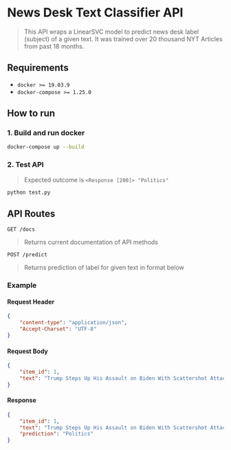 # News Desk Text Classifier API

> This API wraps a LinearSVC model to predict news desk label (subject) of a given text. It was trained over 20 thousand NYT Articles from past 18 months.

## Requirements

* `docker >= 19.03.9`
* `docker-compose >= 1.25.0`

## How to run

### 1. Build and run docker

```bash
docker-compose up --build
```

### 2. Test API

> Expected outcome is `<Response [200]> "Politics"`

```bash
python test.py
```

## API Routes

`GET /docs`

> Returns current documentation of API methods

`POST /predict`

> Returns prediction of label for given text in format below

### Example

#### Request Header

```json
{
    "content-type": "application/json",
    "Accept-Charset": "UTF-8"
}
```

#### Request Body

```json
{
    "item_id": 1,
    "text": "Trump Steps Up His Assault on Biden With Scattershot Attacks, Many False"
}
```

#### Response

```json
{
    "item_id": 1,
    "text": "Trump Steps Up His Assault on Biden With Scattershot Attacks, Many False",
    "prediction": "Politics"
}
```
